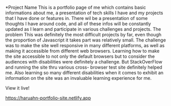 *Project Name
This is a portfolio page of me which contains basic informations about me, a presentation of tech skills I have and my projects that I have done or features in. There wil be a presentation of some thoughts I have around code, and all of these infos will be constantly updated as I learn and participate in various challenges and projects. 
The problem
This was definitely the most difficult projects by far, even though the proportion of Javascript it takes part was relatively small. The challenge was to make the site well responsive in many different platforms, as well as making it accessible from different web browsers. Learning how to make the site accessible to not only the default browsers but to consider the audiences with disabilities were definitely a challenge. But StackOverFlow and running the site thru various cross- browser test site definitely helped me. Also learning so many different disabilities when it comes to exhibit an information on the site was an invaluable learning experience for me.

View it live!

https://haruahn-portfolio-site.netlify.app
